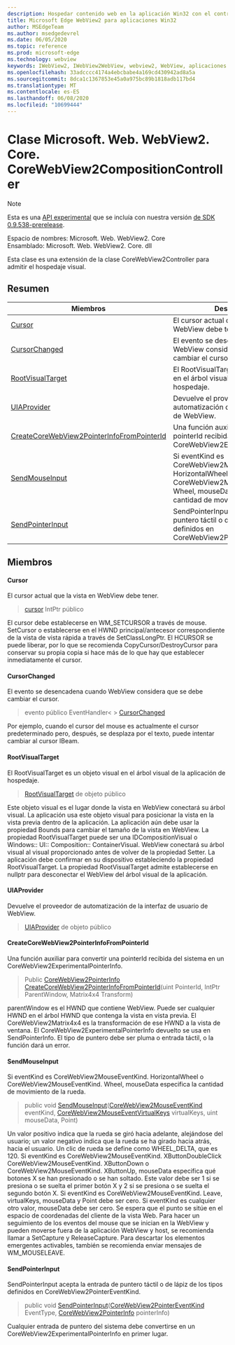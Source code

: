 ```yaml
---
description: Hospedar contenido web en la aplicación Win32 con el control Microsoft Edge WebView2
title: Microsoft Edge WebView2 para aplicaciones Win32
author: MSEdgeTeam
ms.author: msedgedevrel
ms.date: 06/05/2020
ms.topic: reference
ms.prod: microsoft-edge
ms.technology: webview
keywords: IWebView2, IWebView2WebView, webview2, WebView, aplicaciones Win32, Win32, Edge, ICoreWebView2, ICoreWebView2Controller, control de explorador, HTML Edge
ms.openlocfilehash: 33adcccc4174a4ebcbabe4a169cd430942ad8a5a
ms.sourcegitcommit: 8dca1c1367853e45a0a975bc89b1818adb117bd4
ms.translationtype: MT
ms.contentlocale: es-ES
ms.lasthandoff: 06/08/2020
ms.locfileid: "10699444"
---
```

# Clase Microsoft. Web. WebView2. Core. CoreWebView2CompositionController 

> [!NOTE]
> Esta es una [API experimental](../../../concepts/versioning.md#experimental-apis) que se incluía con nuestra versión [de SDK 0.9.538-prerelease](../../../releasenotes.md#09538).

Espacio de nombres: Microsoft. Web. WebView2. Core \
Ensamblado: Microsoft. Web. WebView2. Core. dll

Esta clase es una extensión de la clase CoreWebView2Controller para admitir el hospedaje visual.

## Resumen

 Miembros                        | Descripciones
--------------------------------|---------------------------------------------
[Cursor](#cursor) | El cursor actual que la vista en WebView debe tener.
[CursorChanged](#cursorchanged) | El evento se desencadena cuando WebView considera que se debe cambiar el cursor.
[RootVisualTarget](#rootvisualtarget) | El RootVisualTarget es un objeto visual en el árbol visual de la aplicación de hospedaje.
[UIAProvider](#uiaprovider) | Devuelve el proveedor de automatización de la interfaz de usuario de WebView.
[CreateCoreWebView2PointerInfoFromPointerId](#createcorewebview2pointerinfofrompointerid) | Una función auxiliar para convertir una pointerId recibida del sistema en un CoreWebView2ExperimentalPointerInfo.
[SendMouseInput](#sendmouseinput) | Si eventKind es CoreWebView2MouseEventKind. HorizontalWheel o CoreWebView2MouseEventKind. Wheel, mouseData especifica la cantidad de movimiento de la rueda.
[SendPointerInput](#sendpointerinput) | SendPointerInput acepta la entrada de puntero táctil o de lápiz de los tipos definidos en CoreWebView2PointerEventKind.

## Miembros

#### Cursor 

El cursor actual que la vista en WebView debe tener.

> [cursor](#cursor) IntPtr público

El cursor debe establecerse en WM_SETCURSOR a través de mouse. SetCursor o establecerse en el HWND principal/antecesor correspondiente de la vista de vista rápida a través de SetClassLongPtr. El HCURSOR se puede liberar, por lo que se recomienda CopyCursor/DestroyCursor para conservar su propia copia si hace más de lo que hay que establecer inmediatamente el cursor.

#### CursorChanged 

El evento se desencadena cuando WebView considera que se debe cambiar el cursor.

> evento público EventHandler< > [CursorChanged](#cursorchanged)

Por ejemplo, cuando el cursor del mouse es actualmente el cursor predeterminado pero, después, se desplaza por el texto, puede intentar cambiar al cursor IBeam.

#### RootVisualTarget 

El RootVisualTarget es un objeto visual en el árbol visual de la aplicación de hospedaje.

> [RootVisualTarget](#rootvisualtarget) de objeto público

Este objeto visual es el lugar donde la vista en WebView conectará su árbol visual. La aplicación usa este objeto visual para posicionar la vista en la vista previa dentro de la aplicación. La aplicación aún debe usar la propiedad Bounds para cambiar el tamaño de la vista en WebView. La propiedad RootVisualTarget puede ser una IDCompositionVisual o Windows:: UI:: Composition:: ContainerVisual. WebView conectará su árbol visual al visual proporcionado antes de volver de la propiedad Setter. La aplicación debe confirmar en su dispositivo estableciendo la propiedad RootVisualTarget. La propiedad RootVisualTarget admite establecerse en nullptr para desconectar el WebView del árbol visual de la aplicación.

#### UIAProvider 

Devuelve el proveedor de automatización de la interfaz de usuario de WebView.

> [UIAProvider](#uiaprovider) de objeto público

#### CreateCoreWebView2PointerInfoFromPointerId 

Una función auxiliar para convertir una pointerId recibida del sistema en un CoreWebView2ExperimentalPointerInfo.

> Public [CoreWebView2PointerInfo](microsoft-web-webview2-core-corewebview2pointerinfo.md) [CreateCoreWebView2PointerInfoFromPointerId](#createcorewebview2pointerinfofrompointerid)(uint PointerId, IntPtr ParentWindow, Matrix4x4 Transform)

parentWindow es el HWND que contiene WebView. Puede ser cualquier HWND en el árbol HWND que contenga la vista en vista previa. El CoreWebView2Matrix4x4 es la transformación de ese HWND a la vista de ventana. El CoreWebView2ExperimentalPointerInfo devuelto se usa en SendPointerInfo. El tipo de puntero debe ser pluma o entrada táctil, o la función dará un error.

#### SendMouseInput 

Si eventKind es CoreWebView2MouseEventKind. HorizontalWheel o CoreWebView2MouseEventKind. Wheel, mouseData especifica la cantidad de movimiento de la rueda.

> public void [SendMouseInput](#sendmouseinput)([CoreWebView2MouseEventKind](./namespace-microsoft-web-webview2-core.md) eventKind, [CoreWebView2MouseEventVirtualKeys](./namespace-microsoft-web-webview2-core.md) virtualKeys, uint mouseData, Point)

Un valor positivo indica que la rueda se giró hacia adelante, alejándose del usuario; un valor negativo indica que la rueda se ha girado hacia atrás, hacia el usuario. Un clic de rueda se define como WHEEL_DELTA, que es 120. Si eventKind es CoreWebView2MouseEventKind. XButtonDoubleClick CoreWebView2MouseEventKind. XButtonDown o CoreWebView2MouseEventKind. XButtonUp, mouseData especifica qué botones X se han presionado o se han soltado. Este valor debe ser 1 si se presiona o se suelta el primer botón X y 2 si se presiona o se suelta el segundo botón X. Si eventKind es CoreWebView2MouseEventKind. Leave, virtualKeys, mouseData y Point debe ser cero. Si eventKind es cualquier otro valor, mouseData debe ser cero. Se espera que el punto se sitúe en el espacio de coordenadas del cliente de la vista Web. Para hacer un seguimiento de los eventos del mouse que se inician en la WebView y pueden moverse fuera de la aplicación WebView y host, se recomienda llamar a SetCapture y ReleaseCapture. Para descartar los elementos emergentes activables, también se recomienda enviar mensajes de WM_MOUSELEAVE.

#### SendPointerInput 

SendPointerInput acepta la entrada de puntero táctil o de lápiz de los tipos definidos en CoreWebView2PointerEventKind.

> public void [SendPointerInput](#sendpointerinput)([CoreWebView2PointerEventKind](./namespace-microsoft-web-webview2-core.md) EventType, [CoreWebView2PointerInfo](microsoft-web-webview2-core-corewebview2pointerinfo.md) pointerInfo)

Cualquier entrada de puntero del sistema debe convertirse en un CoreWebView2ExperimentalPointerInfo en primer lugar.

